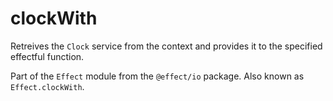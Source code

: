 # clockWith

Retreives the `Clock` service from the context and provides it to the
specified effectful function.

Part of the `Effect` module from the `@effect/io` package. Also known as `Effect.clockWith`.
